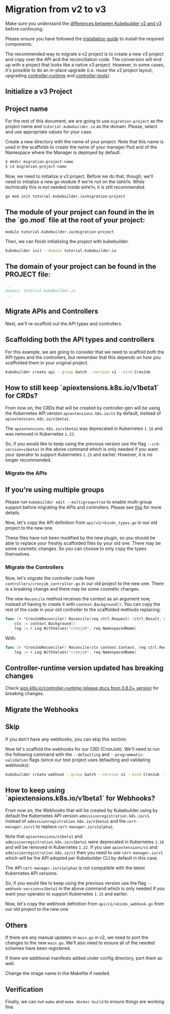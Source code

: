 # Migration from v2 to v3

Make sure you understand the [differences between Kubebuilder v2 and v3][v2vsv3]
before continuing.

Please ensure you have followed the [installation guide][quick-start]
to install the required components.

The recommended way to migrate a v2 project is to create a new v3 project and
copy over the API and the reconciliation code. The conversion will end up with a
project that looks like a native v3 project. However, in some cases, it's
possible to do an in-place upgrade (i.e. reuse the v2 project layout, upgrading
[controller-runtime][controller-runtime] and [controller-tools][controller-tools]).  

## Initialize a v3 Project

<aside class="note">
<h1>Project name</h1>

For the rest of this document, we are going to use `migration-project` as the project name and `tutorial.kubebuilder.io` as the domain. Please, select and use appropriate values for your case.

</aside>

Create a new directory with the name of your project. Note that
this name is used in the scaffolds to create the name of your manager Pod and of the Namespace where the Manager is deployed by default.  

```bash
$ mkdir migration-project-name
$ cd migration-project-name
```

Now, we need to initialize a v3 project.  Before we do that, though, we'll need
to initialize a new go module if we're not on the `GOPATH`. While technically this is
not needed inside `GOPATH`, it is still recommended.

```bash
go mod init tutorial.kubebuilder.io/migration-project
```

<aside class="note">
<h1>The module of your project can found in the in the `go.mod` file at the root of your project:</h1>

```
module tutorial.kubebuilder.io/migration-project
```

</aside>

Then, we can finish initializing the project with kubebuilder.

```bash
kubebuilder init --domain tutorial.kubebuilder.io
```

<aside class="note">
<h1>The domain of your project can be found in the PROJECT file:</h1>

```yaml
...
domain: tutorial.kubebuilder.io
...
```
</aside>

## Migrate APIs and Controllers

Next, we'll re-scaffold out the API types and controllers.

<aside class="note">
<h1>Scaffolding both the API types and controllers</h1>

For this example, we are going to consider that we need to scaffold both the API types and the controllers, but remember that this depends on how you scaffolded them in your original project.

</aside>

```bash
kubebuilder create api --group batch --version v1 --kind CronJob
```

<aside class="note">
<h1>How to still keep `apiextensions.k8s.io/v1beta1` for CRDs?</h1>

From now on, the CRDs that will be created by controller-gen will be using the Kubernetes API version `apiextensions.k8s.io/v1`  by default, instead of `apiextensions.k8s.io/v1beta1`. 

The `apiextensions.k8s.io/v1beta1` was deprecated in Kubernetes `1.16` and was removed in Kubernetes `1.22`.

So, if you would like to keep using the previous version use the flag `--crd-version=v1beta1` in the above command which is only needed if you want your operator to support Kubernetes `1.15` and earlier.
However, it is no longer recommended.

</aside>

### Migrate the APIs

<aside class="note">
<h1>If you're using multiple groups</h1>

Please run `kubebuilder edit --multigroup=true` to enable multi-group support before migrating the APIs and controllers. Please see [this][multi-group] for more details.

</aside>

Now, let's copy the API definition from `api/v1/<kind>_types.go` in our old project to the new one.

These files have not been modified by the new plugin, so you should be able to replace your freshly scaffolded files by your old one. There may be some cosmetic changes. So you can choose to only copy the types themselves.

### Migrate the Controllers

Now, let's migrate the controller code from `controllers/cronjob_controller.go` in our old project to the new one. There is a breaking change and there may be some cosmetic changes.

The new `Reconcile` method receives the context as an argument now, instead of having to create it with `context.Background()`. You can copy the rest of the code in your old controller to the scaffolded methods replacing:

```go 
func (r *CronJobReconciler) Reconcile(req ctrl.Request) (ctrl.Result, error) {
    ctx := context.Background() 
    log := r.Log.WithValues("cronjob", req.NamespacedName)
```

With:

```go 
func (r *CronJobReconciler) Reconcile(ctx context.Context, req ctrl.Request) (ctrl.Result, error) {
	log := r.Log.WithValues("cronjob", req.NamespacedName)
```

<aside class="note warning">
<h1>Controller-runtime version updated has breaking changes</h1>

Check [sigs.k8s.io/controller-runtime release docs from 0.8.0+ version][controller-runtime] for breaking changes.

</aside>

## Migrate the Webhooks

<aside class="note">
<h1>Skip</h1>

If you don't have any webhooks, you can skip this section.

</aside>

Now let's scaffold the webhooks for our CRD (CronJob). We'll need to run the
following command with the `--defaulting` and `--programmatic-validation` flags
(since our test project uses defaulting and validating webhooks):

```bash
kubebuilder create webhook --group batch --version v1 --kind CronJob --defaulting --programmatic-validation
```

<aside class="note">
<h1>How to keep using `apiextensions.k8s.io/v1beta1` for Webhooks?</h1>

From now on, the Webhooks that will be created by Kubebuilder using by default the Kubernetes API version `admissionregistration.k8s.io/v1` instead of `admissionregistration.k8s.io/v1beta1` and the `cert-manager.io/v1` to replace `cert-manager.io/v1alpha2`. 

Note that `apiextensions/v1beta1` and `admissionregistration.k8s.io/v1beta1` were deprecated in Kubernetes `1.16` and will be removed  in Kubernetes `1.22`. If you use `apiextensions/v1` and `admissionregistration.k8s.io/v1` then you need to use `cert-manager.io/v1` which will be the API adopted per Kubebuilder CLI by default in this case.  

The API `cert-manager.io/v1alpha2` is not compatible with the latest Kubernetes API versions. 

So, if you would like to keep using the previous version use the flag `--webhook-version=v1beta1` in the above command which is only needed if you want your operator to support Kubernetes `1.15` and earlier.

</aside>

Now, let's copy the webhook definition from `api/v1/<kind>_webhook.go` from our old project to the new one. 

## Others

If there are any manual updates in `main.go` in v2, we need to port the changes to the new `main.go`. We’ll also need to ensure all of the needed schemes have been registered.

If there are additional manifests added under config directory, port them as well.

Change the image name in the Makefile if needed.

## Verification

Finally, we can run `make` and `make docker-build` to ensure things are working
fine.

[v2vsv3]: v2vsv3.md
[quick-start]: /quick-start.md#installation
[controller-tools]: https://github.com/kubernetes-sigs/controller-tools/releases
[controller-runtime]: https://github.com/kubernetes-sigs/controller-runtime/releases
[multi-group]: /migration/multi-group.md